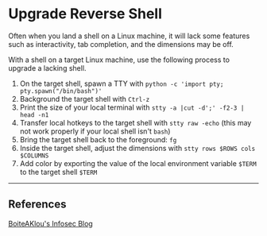 # Upgrade Reverse Shell

Often when you land a shell on a Linux machine, it will lack some features such as interactivity, tab completion, and the dimensions may be off.

With a shell on a target Linux machine, use the following process to upgrade a lacking shell.

1. On the target shell, spawn a TTY with `python -c 'import pty; pty.spawn("/bin/bash")'`
2. Background the target shell with `Ctrl-z`
3. Print the size of your local terminal with `stty -a |cut -d';' -f2-3 | head -n1`
4. Transfer local hotkeys to the target shell with `stty raw -echo` (this may not work properly if your local shell isn't `bash`)
5. Bring the target shell back to the foreground: `fg`
6. Inside the target shell, adjust the dimensions with `stty rows $ROWS cols $COLUMNS`
7. Add color by exporting the value of the local environment variable `$TERM` to the target shell `$TERM`

---

## References

[BoiteAKlou's Infosec Blog](https://www.boiteaklou.fr/Fully-interactive-reverse-shell.html)
